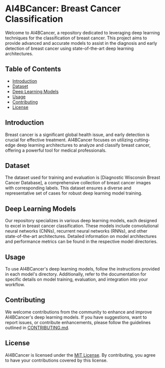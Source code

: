 # AI4BCancer: Breast Cancer Classification

Welcome to AI4BCancer, a repository dedicated to leveraging deep learning techniques for the classification of breast cancer. This project aims to provide advanced and accurate models to assist in the diagnosis and early detection of breast cancer using state-of-the-art deep learning architectures.

## Table of Contents

- [Introduction](#introduction)
- [Dataset](#dataset)
- [Deep Learning Models](#deep-learning-models)
- [Usage](#usage)
- [Contributing](#contributing)
- [License](#license)

## Introduction

Breast cancer is a significant global health issue, and early detection is crucial for effective treatment. AI4BCancer focuses on utilizing cutting-edge deep learning architectures to analyze and classify breast cancer, offering a powerful tool for medical professionals.

## Dataset

The dataset used for training and evaluation is [Diagnostic Wisconsin Breast Cancer Database], a comprehensive collection of breast cancer images with corresponding labels. This dataset ensures a diverse and representative set of cases for robust deep learning model training.

## Deep Learning Models

Our repository specializes in various deep learning models, each designed to excel in breast cancer classification. These models include convolutional neural networks (CNNs), recurrent neural networks (RNNs), and other state-of-the-art architectures. Detailed information on model architectures and performance metrics can be found in the respective model directories.

## Usage

To use AI4BCancer's deep learning models, follow the instructions provided in each model's directory. Additionally, refer to the documentation for specific details on model training, evaluation, and integration into your workflow.

## Contributing

We welcome contributions from the community to enhance and improve AI4BCancer's deep learning models. If you have suggestions, want to report issues, or contribute enhancements, please follow the guidelines outlined in [CONTRIBUTING.md](CONTRIBUTING.md).

## License

AI4BCancer is licensed under the [MIT License](LICENSE). By contributing, you agree to have your contributions covered by this license.

